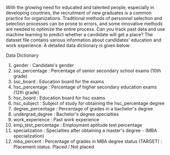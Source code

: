 With the growing need for educated and talented people, especially in developing countries, 
the recruitment of new graduates is a common practice for organizations. Traditional methods of personnel selection 
and selection processes can be prone to errors, and some innovative methods are needed to optimize the entire process.
Can you track past data and use machine learning to predict whether a candidate will get a place?
The dataset file contains various information about candidates' education and work experience. 
A detailed data dictionary is given below:

Data Dictionary
1.	gender : Candidate's gender
2.	ssc_percentage : Percentage of senior secondary school exams (10th grade)
3.	ssc_board : Education board for the exams
4.	hsc_percentage : Percentage of higher secondary education exams (12th grade)
5.	hsc_board : Education board for hsc exams
6.	hsc_subject : Subject of study for obtaining the hsc_percentage degree
7.	degree_percentage : Percentage of grades in a bachelor's degree
8.	undergrad_degree : Bachelor's degree specialties
9.	work_experience : Past work experience
10.	emp_test_percentage : Employment aptitude test percentage
11.	specialization : Specialties after obtaining a master's degree - (MBA specialization)
12.	mba_percent : Percentage of grades in MBA degree status (TARGET) : Placement status. Placed / Not placed